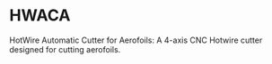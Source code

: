 # HWACA
HotWire Automatic Cutter for Aerofoils: A 4-axis CNC Hotwire cutter designed for cutting aerofoils.
